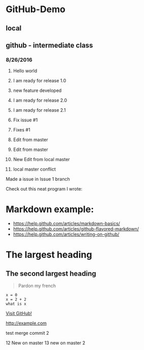 # GitHub-Demo

## local

## github - intermediate class
### 8/26/2016

1. Hello world
2. I am ready for release 1.0
3. new feature developed
4. I am ready for release 2.0
5. I am ready for release 2.1
6. Fix issue #1
7. Fixes #1
8. Edit from master
9. Edit from master
10. New Edit from local master


11. local master conflict

Made a issue in Issue 1 branch

Check out this neat program I wrote:

# Markdown example:
- https://help.github.com/articles/markdown-basics/
- https://help.github.com/articles/github-flavored-markdown/
- https://help.github.com/articles/writing-on-github/

# The largest heading
## The second largest heading

> Pardon my french

```
x = 0
x = 2 + 2
what is x
```
[Visit GitHub!](https://www.github.com)

http://example.com

test merge commit 2

12 New on master
13 new on master 2